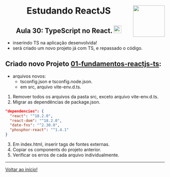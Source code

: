 <div align="center">
<a href="https://github.com/monicaquintal" target="_blank"><img align="right" height="100" src="https://cdn.jsdelivr.net/gh/devicons/devicon/icons/react/react-original.svg" /></a>
<h1>Estudando ReactJS</h1>
<h2>Aula 30: TypeScript no React. <img src="https://cdn.jsdelivr.net/gh/devicons/devicon/icons/typescript/typescript-original.svg" width="24px"/></h2>
</div>

- inserindo TS na aplicação desenvolvida!
- será criado um novo projeto já com TS, e repassado o código.

## Criado novo Projeto [01-fundamentos-reactjs-ts](../../projetos/01-fundamentos-reactjs-ts/):

- arquivos novos:
  - tsconfig.json e tsconfig.node.json.
  - em src, arquivo vite-env.d.ts.

1. Remover todos os arquivos da pasta src, exceto arquivo vite-env.d.ts.
2. Migrar as dependências de package.json.

~~~json
"dependencies": {
  "react": "^18.2.0",
  "react-dom": "^18.2.0",
  "date-fns": "^2.30.0",
  "phosphor-react": "^1.4.1"
}
~~~

3. Em index.html, inserir tags de fontes externas.
4. Copiar os components do projeto anterior.
5. Verificar os erros de cada arquivo individualmente.

---

[Voltar ao início!](https://github.com/monicaquintal/estudandoReact/)